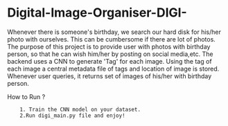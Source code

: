 # Digital-Image-Organiser-DIGI-
Whenever there is someone's birthday, we search our hard disk for his/her photo with
ourselves. This can be cumbersome if there are lot of photos.
The purpose of this project is to provide user with photos with birthday person, so that he
can wish him/her by posting on social media,etc.
The backend uses a CNN to generate 'Tag' for each image. Using the tag of each image a
central metadata file of tags and location of image is stored.
Whenever user queries, it returns set of images of his/her with birthday person.

How to Run ?

        1. Train the CNN model on your dataset.
        2.Run digi_main.py file and enjoy!
